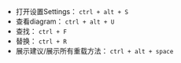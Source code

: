 + 打开设置Settings： `ctrl + alt + S`
+ 查看diagram： `ctrl + alt + U`
+ 查找： `ctrl + F`
+ 替换： `ctrl + R`
+ 展示建议/展示所有重载方法： `ctrl + alt + space`